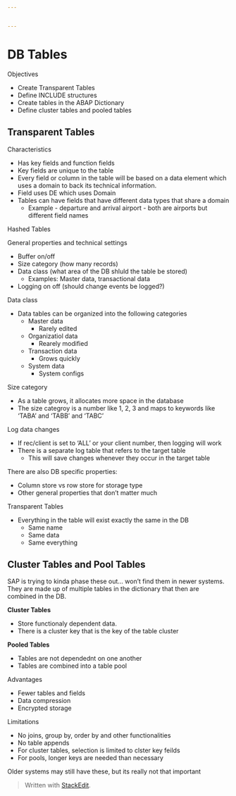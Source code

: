 ```yaml
---


---
```


<h1 id="db-tables">DB Tables</h1>
<p>Objectives</p>
<ul>
<li>Create Transparent Tables</li>
<li>Define INCLUDE structures</li>
<li>Create tables in the ABAP Dictionary</li>
<li>Define cluster tables and pooled tables</li>
</ul>
<h2 id="transparent-tables">Transparent Tables</h2>
<p>Characteristics</p>
<ul>
<li>Has key fields and function fields</li>
<li>Key fields are unique to the table</li>
<li>Every field or column in the table will be based on a data element which uses a domain to back its technical information.</li>
<li>Field uses DE which uses Domain</li>
<li>Tables can have fields that have different data types that share a domain
<ul>
<li>Example - departure and arrival airport - both are airports but different field names</li>
</ul>
</li>
</ul>
<p>Hashed Tables</p>
<p>General properties and technical settings</p>
<ul>
<li>Buffer on/off</li>
<li>Size category (how many records)</li>
<li>Data class (what area of the DB shluld the table be stored)
<ul>
<li>Examples: Master data, transactional data</li>
</ul>
</li>
<li>Logging on off (should change events be logged?)</li>
</ul>
<p>Data class</p>
<ul>
<li>Data tables can be organized into the following categories
<ul>
<li>Master data
<ul>
<li>Rarely edited</li>
</ul>
</li>
<li>Organizatiol data
<ul>
<li>Rearely modified</li>
</ul>
</li>
<li>Transaction data
<ul>
<li>Grows quickly</li>
</ul>
</li>
<li>System data
<ul>
<li>System configs</li>
</ul>
</li>
</ul>
</li>
</ul>
<p>Size category</p>
<ul>
<li>As a table grows, it allocates more space in the database</li>
<li>The size categroy is a number like 1, 2, 3 and maps to keywords like ‘TABA’ and ‘TABB’ and ‘TABC’</li>
</ul>
<p>Log data changes</p>
<ul>
<li>If rec/client is set to ‘ALL’ or your client number, then logging will work</li>
<li>There is a separate log table that refers to the target table
<ul>
<li>This will save changes whenever they occur in the target table</li>
</ul>
</li>
</ul>
<p>There are also DB specific properties:</p>
<ul>
<li>Column store vs row store for storage type</li>
<li>Other general properties that don’t matter much</li>
</ul>
<p>Transparent Tables</p>
<ul>
<li>Everything in the table will exist exactly the same in the DB
<ul>
<li>Same name</li>
<li>Same data</li>
<li>Same everything</li>
</ul>
</li>
</ul>
<h2 id="cluster-tables-and-pool-tables">Cluster Tables and Pool Tables</h2>
<p>SAP is trying to kinda phase these out… won’t find them in newer systems. They are made up of multiple tables in the dictionary that then are combined in the DB.</p>
<p><strong>Cluster Tables</strong></p>
<ul>
<li>Store functionaly dependent data.</li>
<li>There is a cluster key that is the key of the table cluster</li>
</ul>
<p><strong>Pooled Tables</strong></p>
<ul>
<li>Tables are not dependednt on one another</li>
<li>Tables are combined into a table pool</li>
</ul>
<p>Advantages</p>
<ul>
<li>Fewer tables and fields</li>
<li>Data compression</li>
<li>Encrypted storage</li>
</ul>
<p>Limitations</p>
<ul>
<li>No joins, group by, order by and other functionalities</li>
<li>No table appends</li>
<li>For cluster tables, selection is limited to clster key feilds</li>
<li>For pools, longer keys are needed than necessary</li>
</ul>
<p>Older systems may still have these, but its really not that important</p>
<blockquote>
<p>Written with <a href="https://stackedit.io/">StackEdit</a>.</p>
</blockquote>

